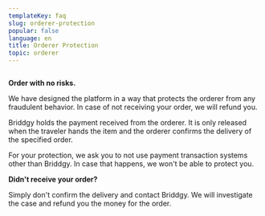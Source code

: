 ```yaml
---
templateKey: faq
slug: orderer-protection
popular: false
language: en
title: Orderer Protection
topic: orderer
---
```

<!-- Guidelines for making a new FAQ POST 
 1. Everything inside \*\*briddgy-faq-grid\*\* class
 2. Use \*\*col-2\*\* and \*\*span-2\*\* classes to position elements in grid. NOTE: No need for col-1 span-2
 3. Use \*\*<br/>\*\* Tags for adding vertical space
 4. Wrap the text in a \*\*<div></div>\*\* To modify its styles
 4. Use \*\*text-secondary\*\* class for lighter text. NOTE: It will be added in the website
 5. Use \*\*text-center\*\* class for centering the text
 6. Use proper headings starting from H2. H1 is reserved for title
 7. You can always extend these styles but never make it opinionated about the design: That is never include font-sizes, colors, design elements in it.
 -->

 <style>
 .briddgy-faq-grid{
 display:grid;
 grid-template-columns:repeat(2, 1fr);
 }
 .col-2{
 grid-column-start: 2;
 }
 .text-center{
 text-align:center;
 }
 .span-2{
 grid-column-end:span 2;
 }
 </style>

 <div class='briddgy-faq-grid'>

<!--EndFragment-->
 </div>

**Order with no risks.**

We have designed the platform in a way that protects the orderer from any fraudulent behavior. In case of not receiving your order, we will refund you.

Briddgy holds the payment received from the orderer. It is only released when the traveler hands the item and the orderer confirms the delivery of the specified order.

For your protection, we ask you to not use payment transaction systems other than Briddgy. In case that happens, we won't be able to protect you.    


**Didn't receive your order?**

Simply don't confirm the delivery and contact Briddgy. We will investigate the case and refund you the money for the order. 